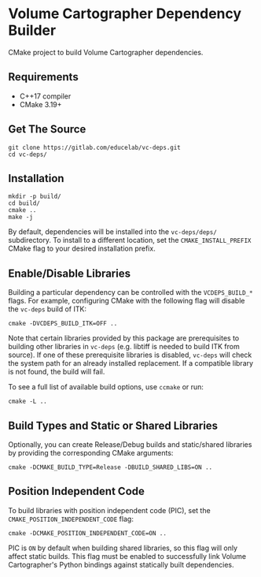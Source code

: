 Volume Cartographer Dependency Builder
======================================

CMake project to build Volume Cartographer dependencies.

Requirements
------------
 * C++17 compiler
 * CMake 3.19+

Get The Source
--------------
```shell
git clone https://gitlab.com/educelab/vc-deps.git
cd vc-deps/
```

Installation
------------
```shell
mkdir -p build/
cd build/
cmake ..
make -j
```
By default, dependencies will be installed into the `vc-deps/deps/` subdirectory. To install to a different location,
set the `CMAKE_INSTALL_PREFIX` CMake flag to your desired installation prefix.

Enable/Disable Libraries
------------------------
Building a particular dependency can be controlled with the `VCDEPS_BUILD_*` flags. For example, configuring CMake with the following flag will disable the `vc-deps` build of ITK:

```shell
cmake -DVCDEPS_BUILD_ITK=OFF ..
```

Note that certain libraries provided by this package are prerequisites to building other libraries in `vc-deps` (e.g. libtiff is needed to build ITK from source). If one of these prerequisite libraries is disabled, `vc-deps` will check the system path for an already installed replacement. If a compatible library is not found, the build will fail.

To see a full list of available build options, use `ccmake` or run:

```shell
cmake -L ..
```

Build Types and Static or Shared Libraries
------------------------------------------
Optionally, you can create Release/Debug builds and static/shared libraries by providing the corresponding CMake arguments:

```shell
cmake -DCMAKE_BUILD_TYPE=Release -DBUILD_SHARED_LIBS=ON ..
```

Position Independent Code
-------------------------
To build libraries with position independent code (PIC), set the `CMAKE_POSITION_INDEPENDENT_CODE` flag:

```shell
cmake -DCMAKE_POSITION_INDEPENDENT_CODE=ON ..
```

PIC is `ON` by default when building shared libraries, so this flag will only affect static builds. This flag must be enabled to successfully link Volume Cartographer's Python bindings against statically built dependencies.
